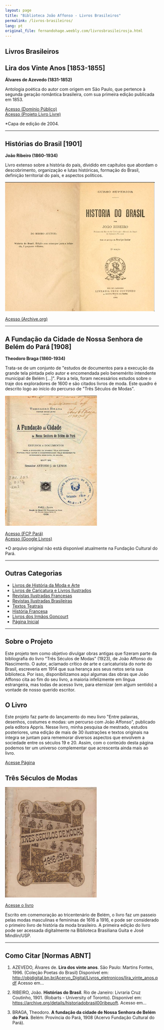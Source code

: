 ```yaml
---
layout: page
title: "Biblioteca João Affonso - Livros Brasileiros"
permalink: /livros-brasileiros/
lang: pt
original_file: fernandohage.weebly.com/livrosbrasileirosja.html
---
```


## Livros Brasileiros

## Lira dos Vinte Anos [1853-1855]

**Álvares de Azevedo (1831-1852)**

Antologia poética do autor com origem em São Paulo, que pertence à segunda geração romântica brasileira, com sua primeira edição publicada em 1853.

[Acesso (Domínio Público)](http://objdigital.bn.br/Acervo_Digital/Livros_eletronicos/lira_vinte_anos.pdf)  
[Acesso (Projeto Livro Livre)](https://docplayer.com.br/amp/15655367-Alvares-de-azevedo-lira-dos-vinte-anos-poemas-publicado-originalmente-em-1853-1855-manuel-antonio-alvares-de-azevedo-1831-1852.html)

*Capa de edição de 2004.

---

## Histórias do Brasil [1901]

**João Ribeiro (1860-1934)**

Livro extenso sobre a história do país, dividido em capítulos que abordam o descobrimento, organização e lutas históricas, formação do Brasil, definição territorial do país, e aspectos políticos.

![Capa do livro Histórias do Brasil](/assets/images/livros-brasileiros-biblioteca-joao-affonso-01.png)

[Acesso (Archive.org)](https://archive.org/details/historiadobrasil00ribeuoft/)

---

## A Fundação da Cidade de Nossa Senhora de Belém do Pará [1908]

**Theodoro Braga (1860-1934)**

Trata-se de um conjunto de "estudos de documentos para a execução da grande tela pintada pelo autor e encomendada pelo benemérito intendente municipal de Belém [...]". Para a tela, foram necessários estudos sobre o traje dos exploradores de 1600 e são citados livros de moda. Este quadro é descrito logo ao início do percurso de "Três Séculos de Modas".

![Capa do livro A Fundação da Cidade de Nossa Senhora de Belém do Pará](/assets/images/livros-brasileiros-biblioteca-joao-affonso-02.png)

[Acesso (FCP Pará)](http://www.fcp.pa.gov.br/obrasraras/publicacao/a-fundacao-da-cidade-de-nossa-senhora-de-belem-do-para/)  
[Acesso (Google Livros)](https://books.google.com.br/books?id=JQsOAQAAMAAJ&dq=inauthor%3A%22Theodoro%20Braga%22&hl=pt-BR&source=gbs_similarbooks)

*O arquivo original não está disponível atualmente na Fundação Cultural do Pará.

---

## Outras Categorias

- [Livros de História da Moda e Arte](livrosmoda.html)
- [Livros de Caricatura e Livros Ilustrados](livrosgravura.html)
- [Revistas Ilustradas Francesas](revistasfrancesas.html)
- [Revistas Ilustradas Brasileiras](revistasbrasileiras.html)
- [Textos Teatrais](livrosteatro.html)
- [História Francesa](livroshistoria.html)
- [Livros dos Irmãos Goncourt](livosgouncourt.html)
- [Página Inicial](biblioteca-joao-affonso.html)

---

## Sobre o Projeto

Este projeto tem como objetivo divulgar obras antigas que fizeram parte da bibliografia do livro "Três Séculos de Modas" (1923), de João Affonso do Nascimento. O autor, aclamado crítico de arte e caricaturista do norte do Brasil, escreveria em 1914 que sua herança aos seus netos seria sua biblioteca. Por isso, disponibilizamos aqui algumas das obras que João Affonso cita ao fim do seu livro, a maioria infelizmente em língua estrangeira, mas todas de acesso livre, para eternizar (em algum sentido) a vontade de nosso querido escritor.

## O Livro

Este projeto faz parte do lançamento do meu livro "Entre palavras, desenhos, costumes e modas: um percurso com João Affonso", publicado pela editora Appris. Nesse livro, minha pesquisa de mestrado, estudos posteriores, uma edição de mais de 30 ilustrações e textos originais na íntegra se juntam para rememorar diversos aspectos que envolvem a sociedade entre os séculos 19 e 20. Assim, com o conteúdo desta página podemos ter um universo complementar que acrescenta ainda mais ao livro.

[Acesse Página](meulivro.html)

## Três Séculos de Modas

![Capa do livro Três Séculos de Modas](/assets/images/livros-brasileiros-biblioteca-joao-affonso-03.jpg)

[Acesse o livro](tresseculosdemodas.html)

Escrito em comemoração ao tricentenário de Belém, o livro faz um passeio pelas modas masculinas e femininas de 1616 a 1916, e pode ser considerado o primeiro livro de história da moda brasileiro. A primeira edição do livro pode ser acessada digitalmente na Biblioteca Brasiliana Guita e José Mindlin/USP.

---

## Como Citar [Normas ABNT]

1. AZEVEDO, Álvares de. **Lira dos vinte anos**. São Paulo: Martins Fontes, 1996. (Coleção Poetas do Brasil) Disponível em: <http://objdigital.bn.br/Acervo_Digital/Livros_eletronicos/lira_vinte_anos.pdf> Acesso em...

2. RIBEIRO, João. **Histórias do Brasil**. Rio de Janeiro: Livraria Cruz Coutinho, 1901. (Robarts - University of Toronto). Disponível em: <https://archive.org/details/historiadobrasil00ribeuoft>. Acesso em...

3. BRAGA, Theodoro. **A fundação da cidade de Nossa Senhora de Belém do Pará**. Belém: Província do Pará, 1908 (Acervo Fundação Cultural do Pará).
